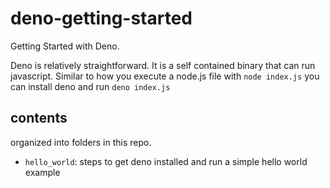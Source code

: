 # deno-getting-started
Getting Started with Deno.

Deno is relatively straightforward. It is a self contained binary that can run javascript. Similar to how you execute a node.js file with `node index.js` you can install deno and run `deno index.js`

## contents

organized into folders in this repo.

- `hello_world`: steps to get deno installed and run a simple hello world example
